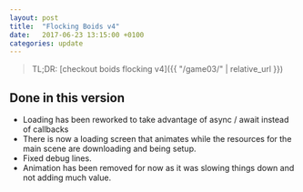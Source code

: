 ```yaml
---
layout: post
title:  "Flocking Boids v4"
date:   2017-06-23 13:15:00 +0100
categories: update
---
```

> TL;DR: [checkout boids flocking v4]({{ "/game03/" | relative_url }})

Done in this version
---

* Loading has been reworked to take advantage of async / await instead of callbacks
* There is now a loading screen that animates while the resources for the main scene are downloading and being setup. 
* Fixed debug lines.
* Animation has been removed for now as it was slowing things down and not adding much value.
